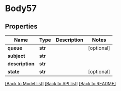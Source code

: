 # Body57

## Properties
Name | Type | Description | Notes
------------ | ------------- | ------------- | -------------
**queue** | **str** |  | [optional] 
**subject** | **str** |  | 
**description** | **str** |  | 
**state** | **str** |  | [optional] 

[[Back to Model list]](../README.md#documentation-for-models) [[Back to API list]](../README.md#documentation-for-api-endpoints) [[Back to README]](../README.md)

